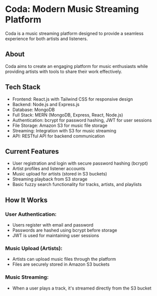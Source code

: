 # Coda: Modern Music Streaming Platform

Coda is a music streaming platform designed to provide a seamless experience for both artists and listeners.

## About

Coda aims to create an engaging platform for music enthusiasts while providing artists with tools to share their work effectively.

## Tech Stack

- Frontend: React.js with Tailwind CSS for responsive design
- Backend: Node.js and Express.js
- Database: MongoDB
- Full Stack: MERN (MongoDB, Express, React, Node.js)
- Authentication: bcrypt for password hashing, JWT for user sessions
- File Storage: Amazon S3 for music file storage
- Streaming: Integration with S3 for music streaming
- API: RESTful API for backend communication

## Current Features

- User registration and login with secure password hashing (bcrypt)
- Artist profiles and listener accounts
- Music upload for artists (stored in S3 buckets)
- Streaming playback from S3 storage
- Basic fuzzy search functionality for tracks, artists, and playlists

## How It Works

### User Authentication:
- Users register with email and password
- Passwords are hashed using bcrypt before storage
- JWT is used for maintaining user sessions

### Music Upload (Artists):
- Artists can upload music files through the platform
- Files are securely stored in Amazon S3 buckets

### Music Streaming:
- When a user plays a track, it's streamed directly from the S3 bucket
